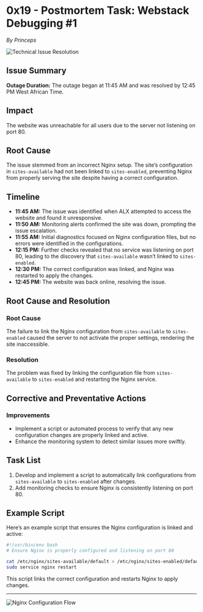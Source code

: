 # 0x19 - Postmortem Task: Webstack Debugging #1  
_By Princeps_

![Technical Issue Resolution](./postmorterm_technical.webp)

## Issue Summary  
**Outage Duration:** The outage began at 11:45 AM and was resolved by 12:45 PM West African Time.

## Impact  
The website was unreachable for all users due to the server not listening on port 80.

## Root Cause  
The issue stemmed from an incorrect Nginx setup. The site’s configuration in `sites-available` had not been linked to `sites-enabled`, preventing Nginx from properly serving the site despite having a correct configuration.

## Timeline
- **11:45 AM:** The issue was identified when ALX attempted to access the website and found it unresponsive.
- **11:50 AM:** Monitoring alerts confirmed the site was down, prompting the issue escalation.
- **11:55 AM:** Initial diagnostics focused on Nginx configuration files, but no errors were identified in the configurations.
- **12:15 PM:** Further checks revealed that no service was listening on port 80, leading to the discovery that `sites-available` wasn’t linked to `sites-enabled`.
- **12:30 PM:** The correct configuration was linked, and Nginx was restarted to apply the changes.
- **12:45 PM:** The website was back online, resolving the issue.

## Root Cause and Resolution  
### Root Cause  
The failure to link the Nginx configuration from `sites-available` to `sites-enabled` caused the server to not activate the proper settings, rendering the site inaccessible.

### Resolution  
The problem was fixed by linking the configuration file from `sites-available` to `sites-enabled` and restarting the Nginx service.

## Corrective and Preventative Actions  
### Improvements  
- Implement a script or automated process to verify that any new configuration changes are properly linked and active.
- Enhance the monitoring system to detect similar issues more swiftly.

## Task List  
1. Develop and implement a script to automatically link configurations from `sites-available` to `sites-enabled` after changes.
2. Add monitoring checks to ensure Nginx is consistently listening on port 80.

## Example Script  
Here’s an example script that ensures the Nginx configuration is linked and active:

```bash
#!/usr/bin/env bash
# Ensure Nginx is properly configured and listening on port 80

cat /etc/nginx/sites-available/default > /etc/nginx/sites-enabled/default
sudo service nginx restart
```

This script links the correct configuration and restarts Nginx to apply changes.

---

![Nginx Configuration Flow](./postmoterm_flow_chart.webp)
